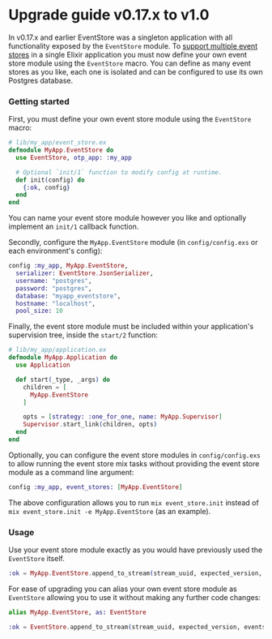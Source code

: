 # Upgrade guide v0.17.x to v1.0

In v0.17.x and earlier EventStore was a singleton application with all functionality exposed by the `EventStore` module. To [support multiple event stores](https://github.com/commanded/eventstore/pull/168) in a single Elixir application you must now define your own event store module using the `EventStore` macro. You can define as many event stores as you like, each one is isolated and can be configured to use its own Postgres database.

### Getting started

First, you must define your own event store module using the `EventStore` macro:

```elixir
# lib/my_app/event_store.ex
defmodule MyApp.EventStore do
  use EventStore, otp_app: :my_app

  # Optional `init/1` function to modify config at runtime.
  def init(config) do
    {:ok, config}
  end
end
```

You can name your event store module however you like and optionally implement an `init/1` callback function.

Secondly, configure the `MyApp.EventStore` module (in `config/config.exs` or each environment's config):

```elixir
config :my_app, MyApp.EventStore,
  serializer: EventStore.JsonSerializer,
  username: "postgres",
  password: "postgres",
  database: "myapp_eventstore",
  hostname: "localhost",
  pool_size: 10
```

Finally, the event store module must be included within your application's supervision tree, inside the `start/2` function:

```elixir
# lib/my_app/application.ex
defmodule MyApp.Application do
  use Application

  def start(_type, _args) do
    children = [
      MyApp.EventStore
    ]

    opts = [strategy: :one_for_one, name: MyApp.Supervisor]
    Supervisor.start_link(children, opts)
  end
end
```

Optionally, you can configure the event store modules in `config/config.exs` to allow running the event store mix tasks without providing the event store module as a command line argument:

```elixir
config :my_app, event_stores: [MyApp.EventStore]
```

The above configuration allows you to run `mix event_store.init` instead of `mix event_store.init -e MyApp.EventStore` (as an example).

### Usage

Use your event store module exactly as you would have previously used the `EventStore` itself.

```elixir
:ok = MyApp.EventStore.append_to_stream(stream_uuid, expected_version, events)
```

For ease of upgrading you can alias your own event store module as `EventStore` allowing you to use it without making any further code changes:

```elixir
alias MyApp.EventStore, as: EventStore

:ok = EventStore.append_to_stream(stream_uuid, expected_version, events)
```
